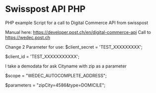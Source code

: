 # Swisspost API PHP
PHP example Script for a call to Digital Commerce API from swisspost 
 
Manual here: https://developer.post.ch/en/digital-commerce-api
Call to https://wedec.post.ch
 
Change 2 Parameter for use:
$client_secret = 'TEST_XXXXXXXXX';

$client_id = 'TEST_XXXXXXXXXXX';
 
I take a demodata for ask Cityname with zip as a parameter	

$scope = "WEDEC_AUTOCOMPLETE_ADDRESS";		

$parameters = "zipCity=4586&type=DOMICILE"; 
 

